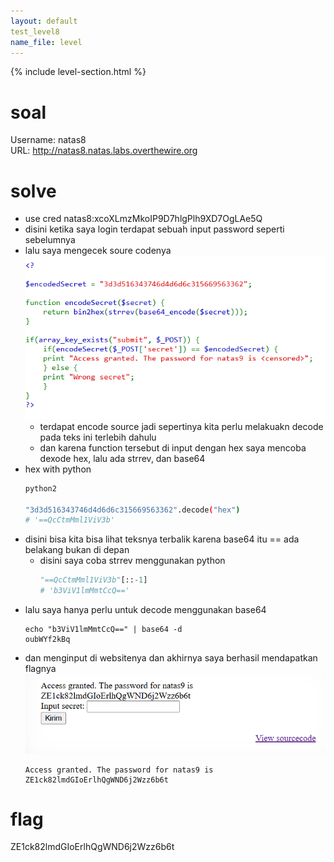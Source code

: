 ```yaml
---
layout: default
test_level8
name_file: level
---
```


{% include level-section.html %}

# soal
Username: natas8 \
URL:      http://natas8.natas.labs.overthewire.org

# solve
- use cred natas8:xcoXLmzMkoIP9D7hlgPlh9XD7OgLAe5Q
- disini ketika saya login terdapat sebuah input password seperti sebelumnya
- lalu saya mengecek soure codenya
  ![alt text](docs/images/image-11.png)
  - terdapat encode source jadi sepertinya kita perlu melakuakn decode pada teks ini terlebih dahulu
  - dan karena function tersebut di input dengan hex saya mencoba dexode hex, lalu ada strrev, dan base64
- hex with python
    ```bash
    python2

    "3d3d516343746d4d6d6c315669563362".decode("hex")
    # '==QcCtmMml1ViV3b'
    ```
- disini bisa kita bisa lihat teksnya terbalik karena base64 itu == ada belakang bukan di depan
  - disini saya coba strrev menggunakan python
    ```python
    "==QcCtmMml1ViV3b"[::-1]
    # 'b3ViV1lmMmtCcQ=='
    ```
- lalu saya hanya perlu untuk decode menggunakan base64
  ```
  echo "b3ViV1lmMmtCcQ==" | base64 -d
  oubWYf2kBq
  ```
- dan menginput di websitenya dan akhirnya saya berhasil mendapatkan flagnya
  ![alt text](docs/images/image-12.png)
  ```
  Access granted. The password for natas9 is ZE1ck82lmdGIoErlhQgWND6j2Wzz6b6t
  ```

# flag
ZE1ck82lmdGIoErlhQgWND6j2Wzz6b6t
